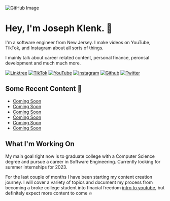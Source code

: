 ![GitHub Image](https://user-images.githubusercontent.com/97313389/192351185-2e959686-7664-4913-8cbc-1f4803d4cd0e.jpg)

<h1>Hey, I'm Joseph Klenk. 👋</h1>

<p>I'm a software engineer from New Jersey. I make videos on YouTube, TikTok, and Instagram about all sorts of things.</p>

<p>I mainly talk about career related content, personal finance, peronsal development and much much more. </p>

<p>
  <a href="https://linktr.ee/jklenk" target="_blank"><img alt="Linktree" src="https://img.shields.io/badge/linktree-39E09B?style=for-the-badge&logo=linktree&logoColor=white" /></a>
  <a href="https://www.tiktok.com/@JosephKlenk" target="_blank"><img alt="TikTok" src="https://img.shields.io/badge/TikTok-000000?style=for-the-badge&logo=tiktok&logoColor=white" /></a>
  <a href="https://www.youtube.com/channel/UCLQuDWVWlKUUDoKAyAXF8wg" target="_blank"><img alt="YouTube" src="https://img.shields.io/badge/YouTube-FF0000?style=for-the-badge&logo=youtube&logoColor=white" /></a>
  <a href="https://www.instagram.com/joseph.klenk/" target="_blank"><img alt="Instagram" src="https://img.shields.io/badge/Instagram-E4405F?style=for-the-badge&logo=instagram&logoColor=white" /></a>
  <a href="https://github.com/JosephKlenk" target="_blank"><img alt="Github" src="https://img.shields.io/badge/GitHub-%2312100E.svg?&style=for-the-badge&logo=Github&logoColor=white" /></a>
  <a href="https://twitter.com/JosephKlenk" target="_blank"><img alt="Twitter" src="https://img.shields.io/badge/twitter-%231DA1F2.svg?&style=for-the-badge&logo=twitter&logoColor=white" /></a>
</p>

<h2>Some Recent Content 🎥</h2>

<ul>
   <li>
    <a href="https://jklenk.com" target="_blank">Coming Soon</a>
  </li>
  <li>
    <a href="https://jklenk.com" target="_blank">Coming Soon</a>
  </li>
   <li>
    <a href="https://jklenk.com" target="_blank">Coming Soon</a>
  </li>
   <li>
    <a href="https://jklenk.com" target="_blank">Coming Soon</a>
  </li>
   <li>
    <a href="https://jklenk.com" target="_blank">Coming Soon</a>
  </li>
   <li>
    <a href="https://jklenk.com" target="_blank">Coming Soon</a>
  </li>
</ul>

<h2>What I'm Working On</h2>

<p>My main goal right now is to graduate college with a Computer Science degree and pursue a career in Software Engineering. Currently looking for summer internships for 2023.<p>
  
<p>For the last couple of months I have been starting my content creation journey. I will cover a variety of topics and document my process from becoming a broke college student into finacial freedom <a href="https://www.youtube.com/channel/UCLQuDWVWlKUUDoKAyAXF8wg" target="_blank">intro to youtube</a>, but definitely expect more content to come 🔥</p>
